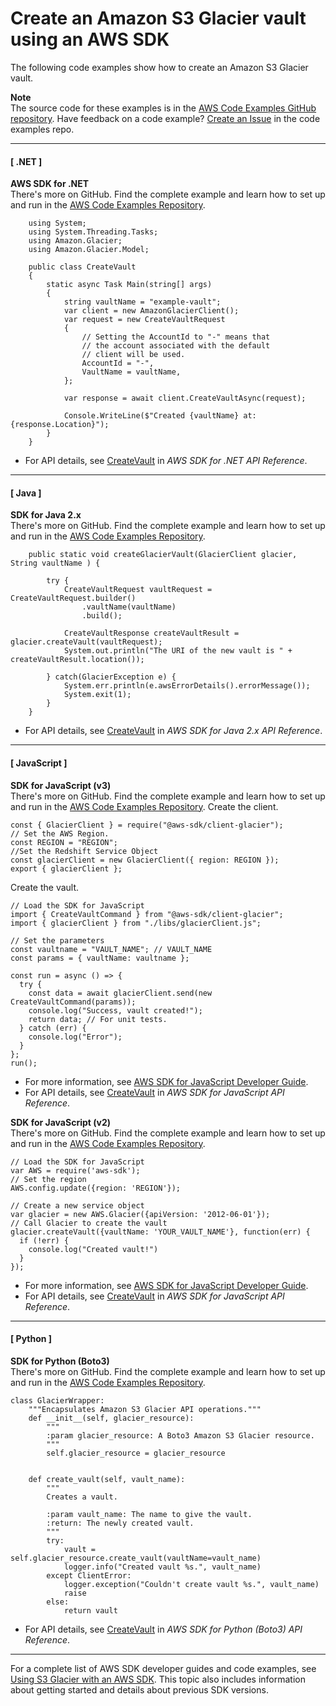 # Create an Amazon S3 Glacier vault using an AWS SDK<a name="example_glacier_CreateVault_section"></a>

The following code examples show how to create an Amazon S3 Glacier vault\.

**Note**  
The source code for these examples is in the [AWS Code Examples GitHub repository](https://github.com/awsdocs/aws-doc-sdk-examples)\. Have feedback on a code example? [Create an Issue](https://github.com/awsdocs/aws-doc-sdk-examples/issues/new/choose) in the code examples repo\. 

------
#### [ \.NET ]

**AWS SDK for \.NET**  
 There's more on GitHub\. Find the complete example and learn how to set up and run in the [AWS Code Examples Repository](https://github.com/awsdocs/aws-doc-sdk-examples/tree/main/dotnetv3/Glacier#code-examples)\. 
  

```
    using System;
    using System.Threading.Tasks;
    using Amazon.Glacier;
    using Amazon.Glacier.Model;

    public class CreateVault
    {
        static async Task Main(string[] args)
        {
            string vaultName = "example-vault";
            var client = new AmazonGlacierClient();
            var request = new CreateVaultRequest
            {
                // Setting the AccountId to "-" means that
                // the account associated with the default
                // client will be used.
                AccountId = "-",
                VaultName = vaultName,
            };

            var response = await client.CreateVaultAsync(request);

            Console.WriteLine($"Created {vaultName} at: {response.Location}");
        }
    }
```
+  For API details, see [CreateVault](https://docs.aws.amazon.com/goto/DotNetSDKV3/glacier-2012-06-01/CreateVault) in *AWS SDK for \.NET API Reference*\. 

------
#### [ Java ]

**SDK for Java 2\.x**  
 There's more on GitHub\. Find the complete example and learn how to set up and run in the [AWS Code Examples Repository](https://github.com/awsdocs/aws-doc-sdk-examples/tree/main/javav2/example_code/glacier#readme)\. 
  

```
    public static void createGlacierVault(GlacierClient glacier, String vaultName ) {

        try {
            CreateVaultRequest vaultRequest = CreateVaultRequest.builder()
                .vaultName(vaultName)
                .build();

            CreateVaultResponse createVaultResult = glacier.createVault(vaultRequest);
            System.out.println("The URI of the new vault is " + createVaultResult.location());

        } catch(GlacierException e) {
            System.err.println(e.awsErrorDetails().errorMessage());
            System.exit(1);
        }
    }
```
+  For API details, see [CreateVault](https://docs.aws.amazon.com/goto/SdkForJavaV2/glacier-2012-06-01/CreateVault) in *AWS SDK for Java 2\.x API Reference*\. 

------
#### [ JavaScript ]

**SDK for JavaScript \(v3\)**  
 There's more on GitHub\. Find the complete example and learn how to set up and run in the [AWS Code Examples Repository](https://github.com/awsdocs/aws-doc-sdk-examples/tree/main/javascriptv3/example_code/glacier#code-examples)\. 
Create the client\.  

```
const { GlacierClient } = require("@aws-sdk/client-glacier");
// Set the AWS Region.
const REGION = "REGION";
//Set the Redshift Service Object
const glacierClient = new GlacierClient({ region: REGION });
export { glacierClient };
```
Create the vault\.  

```
// Load the SDK for JavaScript
import { CreateVaultCommand } from "@aws-sdk/client-glacier";
import { glacierClient } from "./libs/glacierClient.js";

// Set the parameters
const vaultname = "VAULT_NAME"; // VAULT_NAME
const params = { vaultName: vaultname };

const run = async () => {
  try {
    const data = await glacierClient.send(new CreateVaultCommand(params));
    console.log("Success, vault created!");
    return data; // For unit tests.
  } catch (err) {
    console.log("Error");
  }
};
run();
```
+  For more information, see [AWS SDK for JavaScript Developer Guide](https://docs.aws.amazon.com/sdk-for-javascript/v3/developer-guide/glacier-example-creating-a-vault.html)\. 
+  For API details, see [CreateVault](https://docs.aws.amazon.com/AWSJavaScriptSDK/v3/latest/clients/client-glacier/classes/createvaultcommand.html) in *AWS SDK for JavaScript API Reference*\. 

**SDK for JavaScript \(v2\)**  
 There's more on GitHub\. Find the complete example and learn how to set up and run in the [AWS Code Examples Repository](https://github.com/awsdocs/aws-doc-sdk-examples/tree/main/javascript/example_code/glacier#code-examples)\. 
  

```
// Load the SDK for JavaScript
var AWS = require('aws-sdk');
// Set the region 
AWS.config.update({region: 'REGION'});

// Create a new service object
var glacier = new AWS.Glacier({apiVersion: '2012-06-01'});
// Call Glacier to create the vault
glacier.createVault({vaultName: 'YOUR_VAULT_NAME'}, function(err) {
  if (!err) {
    console.log("Created vault!")
  }
});
```
+  For more information, see [AWS SDK for JavaScript Developer Guide](https://docs.aws.amazon.com/sdk-for-javascript/v2/developer-guide/glacier-example-creating-a-vault.html)\. 
+  For API details, see [CreateVault](https://docs.aws.amazon.com/goto/AWSJavaScriptSDK/glacier-2012-06-01/CreateVault) in *AWS SDK for JavaScript API Reference*\. 

------
#### [ Python ]

**SDK for Python \(Boto3\)**  
 There's more on GitHub\. Find the complete example and learn how to set up and run in the [AWS Code Examples Repository](https://github.com/awsdocs/aws-doc-sdk-examples/tree/main/python/example_code/glacier#code-examples)\. 
  

```
class GlacierWrapper:
    """Encapsulates Amazon S3 Glacier API operations."""
    def __init__(self, glacier_resource):
        """
        :param glacier_resource: A Boto3 Amazon S3 Glacier resource.
        """
        self.glacier_resource = glacier_resource


    def create_vault(self, vault_name):
        """
        Creates a vault.

        :param vault_name: The name to give the vault.
        :return: The newly created vault.
        """
        try:
            vault = self.glacier_resource.create_vault(vaultName=vault_name)
            logger.info("Created vault %s.", vault_name)
        except ClientError:
            logger.exception("Couldn't create vault %s.", vault_name)
            raise
        else:
            return vault
```
+  For API details, see [CreateVault](https://docs.aws.amazon.com/goto/boto3/glacier-2012-06-01/CreateVault) in *AWS SDK for Python \(Boto3\) API Reference*\. 

------

For a complete list of AWS SDK developer guides and code examples, see [Using S3 Glacier with an AWS SDK](sdk-general-information-section.md)\. This topic also includes information about getting started and details about previous SDK versions\.